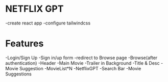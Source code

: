 # NETFLIX GPT

-create react app
-configure tailwindcss

# Features

-Login/Sign Up
-Sign in/up form
-redirect to Browse page
-Browse(after authentication)
-Header
-Main Movie
-Trailer in Background
-Title & Desc
-Movie Suggestion
-MovieList\*N
-NetflixGPT
-Search Bar
-Movie Suggestions
